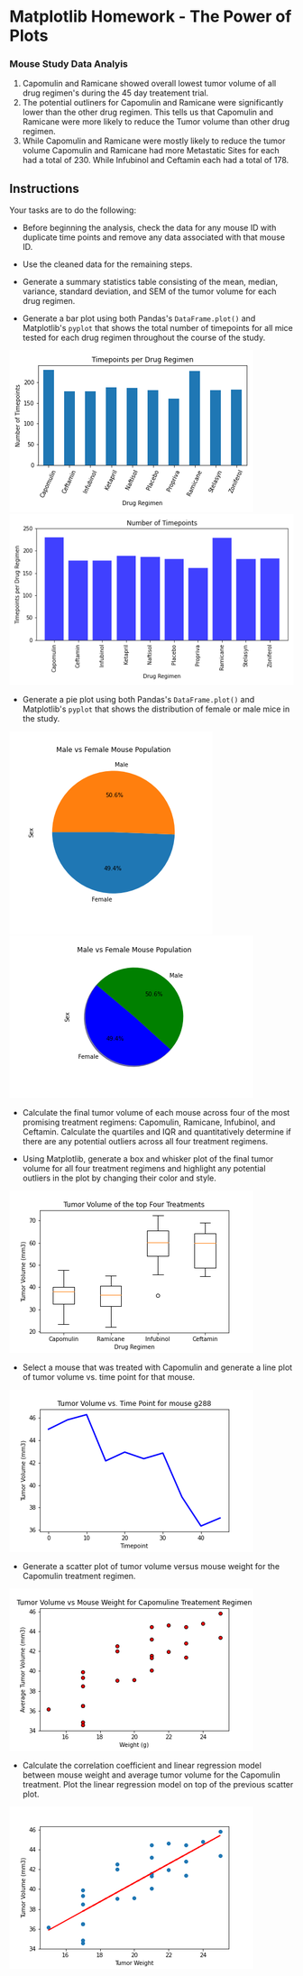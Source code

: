 # Matplotlib Homework - The Power of Plots


### Mouse Study Data Analyis

1) Capomulin and Ramicane showed overall lowest tumor volume of all drug regimen's during the 45 day treatement trial. 
2) The potential outliners for Capomulin and Ramicane were significantly lower than the other drug regimen. This tells us that Capomulin and Ramicane were more likely to reduce the Tumor volume than other drug regimen. 
3) While Capomulin and Ramicane were mostly likely to reduce the tumor volume Capomulin and Ramicane had more Metastatic Sites for each had a total of 230. While Infubinol and Ceftamin each had a total of 178.


## Instructions

Your tasks are to do the following:

* Before beginning the analysis, check the data for any mouse ID with duplicate time points and remove any data associated with that mouse ID.

* Use the cleaned data for the remaining steps.

* Generate a summary statistics table consisting of the mean, median, variance, standard deviation, and SEM of the tumor volume for each drug regimen.

* Generate a bar plot using both Pandas's `DataFrame.plot()` and Matplotlib's `pyplot` that shows the total number of timepoints for all mice tested for each drug regimen throughout the course of the study.

![Alt](bar_table_pd.png) ![Alt](bar_table_mpl.png) 

* Generate a pie plot using both Pandas's `DataFrame.plot()` and Matplotlib's `pyplot` that shows the distribution of female or male mice in the study.

![Alt](Pie_plot_pd.png) ![Alt](Pie_plot_mpl.png)

* Calculate the final tumor volume of each mouse across four of the most promising treatment regimens: Capomulin, Ramicane, Infubinol, and Ceftamin. Calculate the quartiles and IQR and quantitatively determine if there are any potential outliers across all four treatment regimens.

* Using Matplotlib, generate a box and whisker plot of the final tumor volume for all four treatment regimens and highlight any potential outliers in the plot by changing their color and style.

![Alt](box_whisker.png)

* Select a mouse that was treated with Capomulin and generate a line plot of tumor volume vs. time point for that mouse.

![Alt](Capomulin_lineplot.png)

* Generate a scatter plot of tumor volume versus mouse weight for the Capomulin treatment regimen.

![Alt](Capomulin_scatter.png)

* Calculate the correlation coefficient and linear regression model between mouse weight and average tumor volume for the Capomulin treatment. Plot the linear regression model on top of the previous scatter plot.

![Alt](Capomulin_linearreg.png)
